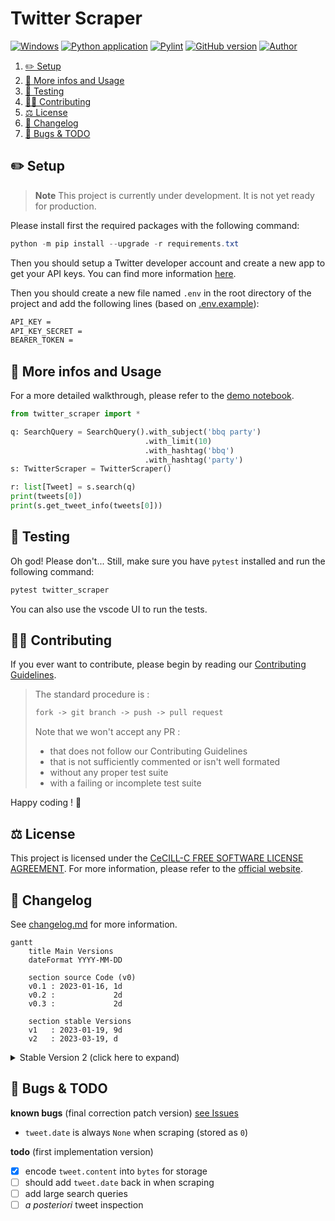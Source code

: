 # Twitter Scraper

[![Windows](https://svgshare.com/i/ZhY.svg)](https://svgshare.com/i/ZhY.svg)
[![Python application](https://github.com/cognitivefactory/twitter-scraper/actions/workflows/python-app.yml/badge.svg)](https://github.com/cognitivefactory/twitter-scraper/actions/workflows/python-app.yml)
[![Pylint](https://github.com/cognitivefactory/twitter-scraper/actions/workflows/pylint.yml/badge.svg)](https://github.com/cognitivefactory/twitter-scraper/actions/workflows/pylint.yml)
[![GitHub version](https://badge.fury.io/gh/cognitivefactory%2Ftwitter-scraper.svg)](https://github.com/cognitivefactory/twitter-scraper)
[![Author](https://img.shields.io/badge/author-@ThomasByr-blue)](https://github.com/ThomasByr)

1. [✏️ Setup](#️-setup)
2. [💁 More infos and Usage](#-more-infos-and-usage)
3. [🧪 Testing](#-testing)
4. [🧑‍🏫 Contributing](#-contributing)
5. [⚖️ License](#️-license)
6. [🔄 Changelog](#-changelog)
7. [🐛 Bugs \& TODO](#-bugs--todo)

## ✏️ Setup

> **Note** This project is currently under development. It is not yet ready for production.

Please install first the required packages with the following command:

```ps1
python -m pip install --upgrade -r requirements.txt
```

Then you should setup a Twitter developer account and create a new app to get your API keys. You can find more information [here](https://developer.twitter.com/en/docs/twitter-api/getting-started/getting-access-to-the-twitter-api).

Then you should create a new file named `.env` in the root directory of the project and add the following lines (based on [.env.example](.env.example)):

```txt
API_KEY =
API_KEY_SECRET =
BEARER_TOKEN =
```

## 💁 More infos and Usage

For a more detailed walkthrough, please refer to the [demo notebook](demo.ipynb).

```py
from twitter_scraper import *

q: SearchQuery = SearchQuery().with_subject('bbq party')
                              .with_limit(10)
                              .with_hashtag('bbq')
                              .with_hashtag('party')
s: TwitterScraper = TwitterScraper()

r: list[Tweet] = s.search(q)
print(tweets[0])
print(s.get_tweet_info(tweets[0]))
```

## 🧪 Testing

Oh god! Please don't... Still, make sure you have `pytest` installed and run the following command:

```ps1
pytest twitter_scraper
```

You can also use the vscode UI to run the tests.

## 🧑‍🏫 Contributing

If you ever want to contribute, please begin by reading our [Contributing Guidelines](.github/CONTRIBUTING.md).

> The standard procedure is :
>
> ```txt
> fork -> git branch -> push -> pull request
> ```
>
> Note that we won't accept any PR :
>
> - that does not follow our Contributing Guidelines
> - that is not sufficiently commented or isn't well formated
> - without any proper test suite
> - with a failing or incomplete test suite

Happy coding ! 🙂

## ⚖️ License

This project is licensed under the [CeCILL-C FREE SOFTWARE LICENSE AGREEMENT](LICENSE). For more information, please refer to the [official website](https://cecill.info/licences/Licence_CeCILL-C_V1-en.html).

## 🔄 Changelog

See [changelog.md](changelog.md) for more information.

```mermaid
gantt
    title Main Versions
    dateFormat YYYY-MM-DD

    section source Code (v0)
    v0.1 : 2023-01-16, 1d
    v0.2 :             2d
    v0.3 :             2d

    section stable Versions
    v1   : 2023-01-19, 9d
    v2   : 2023-03-19, d
```

<details>
  <summary>  Stable Version 2 (click here to expand) </summary>

**v2.0** first stable release

- added `helper` module
- preprocessor is now a class
- `TweetPreprocessorLanguage` small enum
- added `get_tweet_info` method to `TwitterScraper` class
- `get_tweet_info` method now returns a public `TweetInfo` dataclass

</details>

## 🐛 Bugs & TODO

**known bugs** (final correction patch version) [see Issues](https://github.com/?)

- `tweet.date` is always `None` when scraping (stored as `0`)

**todo** (first implementation version)

- [x] encode `tweet.content` into `bytes` for storage
- [ ] should add `tweet.date` back in when scraping
- [ ] add large search queries
- [ ] _a posteriori_ tweet inspection
